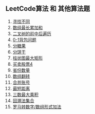 <!--
 * @Author: your name
 * @Date: 2020-12-18 17:33:58
 * @LastEditTime: 2021-01-22 20:33:42
 * @LastEditors: Please set LastEditors
 * @Description: In User Settings Edit
 * @FilePath: /blog/articles/leetcode/index.md
-->

## LeetCode算法 和 其他算法题

1. [寻找不同](./寻找不同.md)
2. [数组最长累加和](./数组最长累加和.md)
3. [二叉树的前中后遍历](./二叉树遍历.md)
4. [0-1背包问题](./背包问题.md)
5. [分糖果](./分糖果.md)
6. [分饼干](./分饼干.md)
7. [柱状图最大矩形](./柱状图最大矩形.md)
8. [买卖股票4](./买卖股票4.md)
9. [省份数量](./城市数量.md)
10. [数组翻转](./数组翻转.md)
11. [合并账号](./合并账号.md)
12. [最短距离](./最短距离.md)
13. [三数最大乘积](./三个数最大乘积.md)
14. [回溯法集合](./回溯法.md)
15. [罗马转数字/数组形式加法](./罗马转数字.md)
